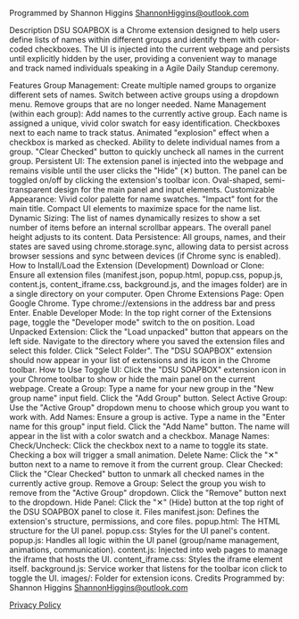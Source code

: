 Programmed by Shannon Higgins ShannonHiggins@outlook.com

Description
DSU SOAPBOX is a Chrome extension designed to help users define lists of names within different groups and identify them with color-coded checkboxes. The UI is injected into the current webpage and persists until explicitly hidden by the user, providing a convenient way to manage and track named individuals speaking in a Agile Daily Standup ceremony.

Features
Group Management:
Create multiple named groups to organize different sets of names.
Switch between active groups using a dropdown menu.
Remove groups that are no longer needed.
Name Management (within each group):
Add names to the currently active group.
Each name is assigned a unique, vivid color swatch for easy identification.
Checkboxes next to each name to track status.
Animated "explosion" effect when a checkbox is marked as checked.
Ability to delete individual names from a group.
"Clear Checked" button to quickly uncheck all names in the current group.
Persistent UI:
The extension panel is injected into the webpage and remains visible until the user clicks the "Hide" (✕) button.
The panel can be toggled on/off by clicking the extension's toolbar icon.
Oval-shaped, semi-transparent design for the main panel and input elements.
Customizable Appearance:
Vivid color palette for name swatches.
"Impact" font for the main title.
Compact UI elements to maximize space for the name list.
Dynamic Sizing:
The list of names dynamically resizes to show a set number of items before an internal scrollbar appears.
The overall panel height adjusts to its content.
Data Persistence:
All groups, names, and their states are saved using chrome.storage.sync, allowing data to persist across browser sessions and sync between devices (if Chrome sync is enabled).
How to Install/Load the Extension (Development)
Download or Clone: Ensure all extension files (manifest.json, popup.html, popup.css, popup.js, content.js, content_iframe.css, background.js, and the images folder) are in a single directory on your computer.
Open Chrome Extensions Page:
Open Google Chrome.
Type chrome://extensions in the address bar and press Enter.
Enable Developer Mode:
In the top right corner of the Extensions page, toggle the "Developer mode" switch to the on position.
Load Unpacked Extension:
Click the "Load unpacked" button that appears on the left side.
Navigate to the directory where you saved the extension files and select this folder.
Click "Select Folder".
The "DSU SOAPBOX" extension should now appear in your list of extensions and its icon in the Chrome toolbar.
How to Use
Toggle UI: Click the "DSU SOAPBOX" extension icon in your Chrome toolbar to show or hide the main panel on the current webpage.
Create a Group:
Type a name for your new group in the "New group name" input field.
Click the "Add Group" button.
Select Active Group: Use the "Active Group" dropdown menu to choose which group you want to work with.
Add Names:
Ensure a group is active.
Type a name in the "Enter name for this group" input field.
Click the "Add Name" button. The name will appear in the list with a color swatch and a checkbox.
Manage Names:
Check/Uncheck: Click the checkbox next to a name to toggle its state. Checking a box will trigger a small animation.
Delete Name: Click the "✕" button next to a name to remove it from the current group.
Clear Checked: Click the "Clear Checked" button to unmark all checked names in the currently active group.
Remove a Group:
Select the group you wish to remove from the "Active Group" dropdown.
Click the "Remove" button next to the dropdown.
Hide Panel: Click the "✕" (Hide) button at the top right of the DSU SOAPBOX panel to close it.
Files
manifest.json: Defines the extension's structure, permissions, and core files.
popup.html: The HTML structure for the UI panel.
popup.css: Styles for the UI panel's content.
popup.js: Handles all logic within the UI panel (group/name management, animations, communication).
content.js: Injected into web pages to manage the iframe that hosts the UI.
content_iframe.css: Styles the iframe element itself.
background.js: Service worker that listens for the toolbar icon click to toggle the UI.
images/: Folder for extension icons.
Credits
Programmed by: Shannon Higgins ShannonHiggins@outlook.com

[Privacy Policy](https://shannonhiggins.github.io/privacy_policy.html)

